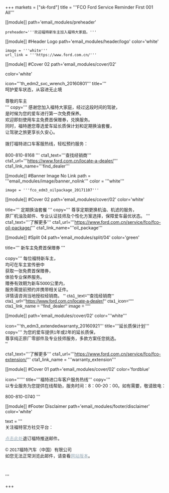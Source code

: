 
+++
markets = ["sk-ford"]
title = '''FCO Ford Service Reminder First 001 All'''

[[module]]
path='email_modules/preheader'

	preheader='''欢迎福特新车主加入福特大家庭。'''

[[module]] #Header Logo
path='email_modules/header/logo'
color='white'

	image = '''white'''
	url_link = '''https://www.ford.com.cn/'''
    
[[module]] #Cover 02
path='email_modules/cover/02'

color='white'

icon='''th_edm2_svc_wrench_20160801''' 
title='''
    <span style="white-space:nowrap;">呵护爱车状态，从容进无止境</span>
    <br/>
    <br/>
    <span style="white-space:nowrap;">尊敬的车主</span>
    <br/>
'''
copy='''
    <span style="white-space:nowrap;">感谢您加入福特大家庭，经过这段时间的驾驶，</span>
    <br/>
    <span style="white-space:nowrap;">是时候为您的爱车进行第一次免费保养。</span>
    <br/>
    <span style="white-space:nowrap;">欢迎即刻使用车主免费首保赠券，兑换服务。</span>
    <br/>
    <span style="white-space:nowrap;">同时，福特邀您尊选爱车延长质保计划和定期换油套餐，</span>
    <br/>
    <span style="white-space:nowrap;">让驾驶之旅更享长久安心。</span>
    <br/>
    <br/>
    <span style="white-space:nowrap;">拨打福特进口车客服热线，轻松预约服务：</span>
    <br/>
    <br/>
    <span style="white-space:nowrap;">800-810-8168</span>
'''
cta1_text='''<span style="white-space:nowrap;">查找经销商</span>'''
cta1_url='''https://www.ford.com.cn/locate-a-dealer/'''
cta1_link_name='''find_dealer'''

 [[module]] #Banner Image No Link
path = '''email_modules/image/banner_nolink'''
color = '''white'''

	image = '''fco_edm3_oilpackage_20171107'''

[[module]] #Cover 02
path='email_modules/cover/02'
color='white'

title='''
    <span style="white-space:nowrap;">定期换油套餐</span>
'''
copy='''
    <span style="white-space:nowrap;">尊享定期更换机油、机滤的服务，</span>
    <br/>
    <span style="white-space:nowrap;">原厂机油及邮件、专业认证技师及个性化方案选择，保障爱车最优状态。</span>
'''
cta1_text='''<span style="white-space:nowrap;">了解更多</span>'''
cta1_url='''https://www.ford.com.cn/service/fco/fco-oil-package/'''
cta1_link_name='''oil_package'''

[[module]] #Split 04
path='email_modules/split/04'
color='green'

title='''
<span style="font-family:Tahoma, Verdana, Sans-serif">新车主免费首保赠券</span>
'''

copy='''
<span style="font-family:Tahoma, Verdana, Sans-serif;">
<span style="white-space:nowrap;">每位福特新车主，</span>
<br/>
<span style="white-space:nowrap;">均可在车主宣传册中</span>
<br/>
<span style="white-space:nowrap;">获取一张免费首保赠券，</span>
<br/>
<span style="white-space:nowrap;">体验专业保养服务。</span>
<br/>
<span style="white-space:nowrap;">赠券有效期为新车5000公里内，</span>
<br/>
<span style="white-space:nowrap;">服务需提前预约并携带相关证件。</span>
<br/>
<span style="white-space:nowrap;">详情请咨询当地授权经销商。</span> 
'''
cta1_text='''<span style="font-family:Tahoma, Verdana, Sans-serif">查找经销商</span>'''
cta1_url='''https://www.ford.com.cn/locate-a-dealer/'''
cta1_icon=''''''
cta1_link_name = '''find_dealer'''
image = ''''''

[[module]]
path='email_modules/cover/02'
color='''white'''

icon='''th_edm3_extendedwarranty_20160921'''
title='''<span style="font-family:Tahoma, Verdana, Sans-serif">延长质保计划</span>'''
copy='''
<span style="font-family:Tahoma, Verdana, Sans-serif">
<span style="white-space:nowrap;">为您的爱车提供1年或2年的延长质保，</span>
<br/>
<span style="white-space:nowrap;">尊享纯正原厂零部件及专业技师服务，多款方案任您挑选。</span>  
'''

cta1_text='''<span style="font-family:Tahoma, Verdana, Sans-serif">了解更多</span>'''
cta1_url='''https://www.ford.com.cn/service/fco/fco-extension/'''
cta1_link_name = '''warranty_extension'''
    
[[module]] #Cover 01
path='email_modules/cover/02'
color='fordblue'

icon=''''''
title='''<span style="white-space:nowrap;">福特进口车客户服务热线</span>'''
copy='''
    <span style="white-space:nowrap;">以专业服务为您提供在线帮助，服务时间：8：00-20：00。如有需要，敬请致电：</span>
    <br/>
    <br/>
    <span style="white-space:nowrap;">800-810-0740</span>
'''

[[module]] #Footer Disclaimer
path='email_modules/footer/disclaimer'
color='white'

text = '''
<span style="font-family:'Nanum Gothic',Malgun Gothic,sans-serif">
<br/>
<span style="white-space:nowrap;">关注福特官方社交平台：</span>
<br/>
<br/>
<span style="white-space:nowrap;"><a href="https://www.ford-korea.com/privacy/" name="privacy" style="text-decoration:underline; color:#91a4b1;">点击此处</a>退订福特推送邮件。</span>
<br/>
<br/>
<span style="font-family:'Nanum Gothic',Malgun Gothic,sans-serif;">
<span style="white-space:nowrap;">© 2017福特汽车（中国）有限公司</span>
<br/>
<span style="white-space:nowrap;">如您无法正常浏览此邮件，请查看<a href="https://www.ford-korea.com/privacy/" name="privacy" style="text-decoration:underline; color:#91a4b1;">网站版本</a>。</span>

<br/>
<br/>
'''

+++
